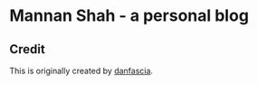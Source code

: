 # Mannan Shah - a personal blog

## Credit
This is originally created by [danfascia](https://github.com/danfascia/tai11s).
